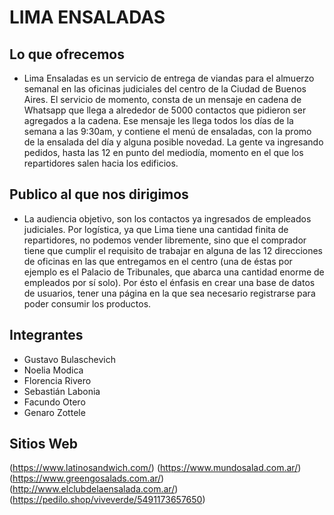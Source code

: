 # LIMA ENSALADAS

## Lo que ofrecemos

* Lima Ensaladas es un servicio de entrega de viandas para el almuerzo semanal en las oficinas judiciales del centro de la Ciudad de Buenos Aires. El servicio de momento, consta de un mensaje en cadena de Whatsapp que llega a alrededor de 5000 contactos que pidieron ser agregados a la cadena. Ese mensaje les llega todos los días de la semana a las 9:30am, y contiene el menú de ensaladas, con la promo de la ensalada del día y alguna posible novedad. La gente va ingresando pedidos, hasta las 12 en punto del mediodía, momento en el que los repartidores salen hacia los edificios.

## Publico al que nos dirigimos
* La audiencia objetivo, son los contactos ya ingresados de empleados judiciales. Por logística, ya que Lima tiene una cantidad finita de repartidores, no podemos vender libremente, sino que el comprador tiene que cumplir el requisito de trabajar en alguna de las 12 direcciones de oficinas en las que entregamos en el centro (una de éstas por ejemplo es el Palacio de Tribunales, que abarca una cantidad enorme de empleados por sí solo). Por ésto el énfasis en crear una base de datos de usuarios, tener una página en la que sea necesario registrarse para poder consumir los productos.

## Integrantes 
* Gustavo Bulaschevich
* Noelia Modica
* Florencia Rivero
* Sebastián Labonia
* Facundo Otero
* Genaro Zottele 

## Sitios Web 
(https://www.latinosandwich.com/)
(https://www.mundosalad.com.ar/)
(https://www.greengosalads.com.ar/)
(http://www.elclubdelaensalada.com.ar/)
(https://pedilo.shop/viveverde/5491173657650)





